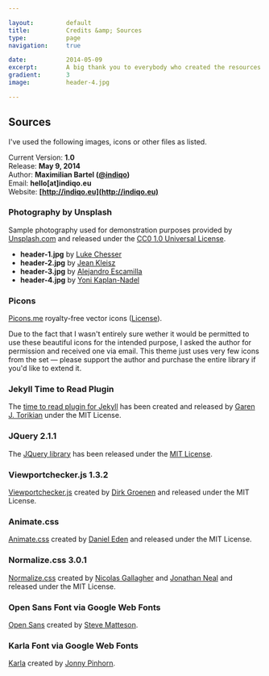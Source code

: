 ```yaml
---

layout:			default
title:  		Credits &amp; Sources
type:			page
navigation: 	true

date:   		2014-05-09
excerpt: 		A big thank you to everybody who created the resources listed below — you guys did a fabulous job and the scripts and artwork provided were really useful to create this theme.
gradient: 		3
image: 			header-4.jpg

---
```


## Sources
I've used the following images, icons or other files as listed.

Current Version: **1.0**  
Release: **May 9, 2014**  
Author: **Maximilian Bartel ([@indiqo](http://twitter.com/indiqo))**  
Email: **hello[at]indiqo.eu**  
Website: **[http://indiqo.eu](http://indiqo.eu)**

### Photography by Unsplash
Sample photography used for demonstration purposes provided by [Unsplash.com](http://unsplash.com) and released under the [CC0 1.0 Universal License](http://creativecommons.org/publicdomain/zero/1.0/).

- **header-1.jpg** by [Luke Chesser](http://imluke.me)
- **header-2.jpg** by [Jean Kleisz](http://freezesixty.com)
- **header-3.jpg** by [Alejandro Escamilla](http://alejandroescamilla.com)
- **header-4.jpg** by [Yoni Kaplan-Nadel](http://yonikaplannadel.com)

### Picons
[Picons.me](http://picons.me) royalty-free vector icons ([License](http://picons.me/license.php)).

Due to the fact that I wasn't entirely sure wether it would be permitted to use these beautiful icons for the intended purpose, I asked the author for permission and received one via email. This theme just uses very few icons from the set — please support the author and purchase the entire library if you'd like to extend it.

### Jekyll Time to Read Plugin
The [time to read plugin for Jekyll](https://github.com/gjtorikian/jekyll-time-to-read) has been created and released by [Garen J. Torikian](https://github.com/gjtorikian) under the MIT License.

### JQuery 2.1.1
The [JQuery library](https://jquery.org) has been released under the [MIT License](jquery.org/license). 

### Viewportchecker.js 1.3.2
[Viewportchecker.js](https://github.com/dirkgroenen/jQuery-viewport-checker) created by [Dirk Groenen](https://github.com/dirkgroenen) and released under the MIT License.

### Animate.css
[Animate.css](http://daneden.github.io/animate.css/) created by [Daniel Eden](http://daneden.me/animate) and released under the MIT License.

### Normalize.css 3.0.1
[Normalize.css](http://necolas.github.io/normalize.css/) created by [Nicolas Gallagher](http://nicolasgallagher.com) and [Jonathan Neal](http://music.thewikies.com/jonneal/) and released under the MIT License.

### Open Sans Font via Google Web Fonts
[Open Sans](https://www.google.com/fonts/specimen/Open+Sans) created by [Steve Matteson](https://profiles.google.com/107777320916704234605/about).

### Karla Font via Google Web Fonts
[Karla](https://www.google.com/fonts/specimen/Karla) created by [Jonny Pinhorn](https://plus.google.com/111903867315494499168/about).